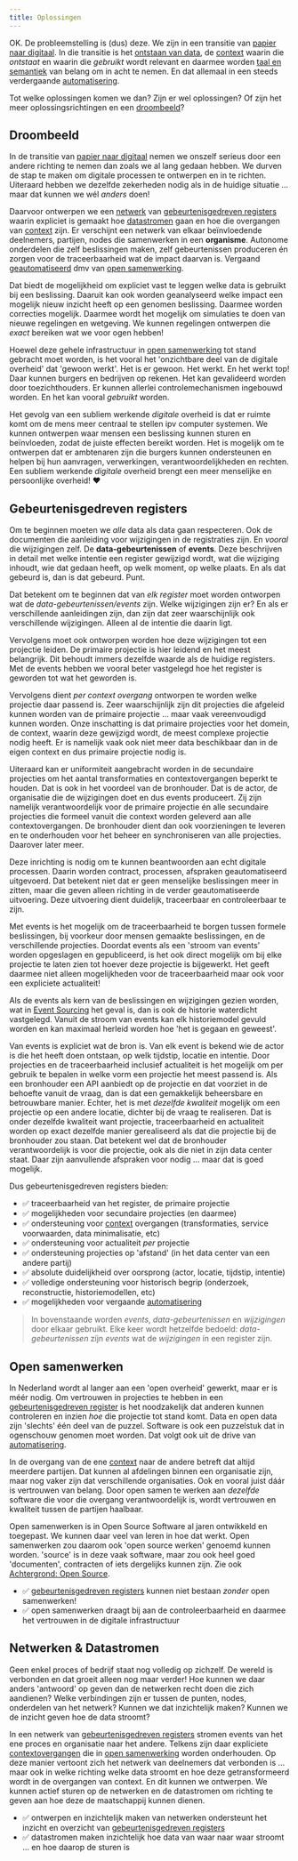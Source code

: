 ```yaml
---
title: Oplossingen
---
```

OK. De probleemstelling is (dus) deze. We zijn in een transitie van [papier naar
digitaal](./papier-naar-digitaal.md). In die transitie is het [ontstaan van
data](./ontstaan-van-data.md), de [context](./context.md) waarin die _ontstaat_ en waarin die
_gebruikt_ wordt relevant en daarmee worden [taal en semantiek](./taal-en-semantiek.md) van belang
om in acht te nemen. En dat allemaal in een steeds verdergaande
[automatisering](./automatisering.md).

Tot welke oplossingen komen we dan? Zijn er wel oplossingen? Of zijn het meer oplossingsrichtingen
en een [droombeeld](#droombeeld)?

## Droombeeld

In de transitie van [papier naar digitaal](./papier-naar-digitaal.md) nemen we onszelf serieus door
een andere richting te nemen dan zoals we al lang gedaan hebben. We durven de stap te maken om
digitale processen te ontwerpen en in te richten. Uiteraard hebben we dezelfde zekerheden nodig als
in de huidige situatie ... maar dat kunnen we wél _anders_ doen!

Daarvoor ontwerpen we een [netwerk](#netwerken--datastromen) van [gebeurtenisgedreven
registers](#gebeurtenisgedreven-registers) waarin expliciet is gemaakt hoe
[datastromen](#netwerken--datastromen) gaan en hoe die overgangen van [context](./context.md) zijn.
Er verschijnt een netwerk van elkaar beïnvloedende deelnemers, partijen, nodes die samenwerken in
een **organisme**. Autonome onderdelen die zelf beslissingen maken, zelf gebeurtenissen produceren
én zorgen voor de traceerbaarheid wat de impact daarvan is. Vergaand
[geautomatiseerd](./automatisering.md) dmv van [open samenwerking](#open-samenwerken).

Dat biedt de mogelijkheid om expliciet vast te leggen welke data is gebruikt bij een beslissing.
Daaruit kan ook worden geanalyseerd welke impact een mogelijk nieuw inzicht heeft op een genomen
beslissing. Daarmee worden correcties mogelijk. Daarmee wordt het mogelijk om simulaties te doen van
nieuwe regelingen en wetgeving. We kunnen regelingen ontwerpen die _exact_ bereiken wat we voor ogen
hebben!

Hoewel deze gehele infrastructuur in [open samenwerking](#open-samenwerken) tot stand gebracht moet
worden, is het vooral het 'onzichtbare deel van de digitale overheid' dat 'gewoon werkt'. Het is er
gewoon. Het werkt. En het werkt top! Daar kunnen burgers en bedrijven op rekenen. Het kan
gevalideerd worden door toezichthouders. Er kunnen allerlei controlemechanismen ingebouwd worden. En
het kan vooral _gebruikt_ worden.

Het gevolg van een subliem werkende _digitale_ overheid is dat er ruimte komt om de mens meer
centraal te stellen ipv computer systemen. We kunnen ontwerpen waar mensen een beslissing kunnen
sturen en beïnvloeden, zodat de juiste effecten bereikt worden. Het is mogelijk om te ontwerpen dat
er ambtenaren zijn die burgers kunnen ondersteunen en helpen bij hun aanvragen, verwerkingen,
verantwoordelijkheden en rechten. Een subliem werkende _digitale_ overheid brengt een meer
menselijke en persoonlijke overheid! :heart:

## Gebeurtenisgedreven registers

Om te beginnen moeten we _alle_ data als data gaan respecteren. Ook de documenten die aanleiding
voor wijzigingen in de registraties zijn. En _vooral_ die wijzigingen zelf. De
**data-gebeurtenissen** of **events**. Deze beschrijven in detail met welke intentie een register
gewijzigd wordt, wat die wijziging inhoudt, wie dat gedaan heeft, op welk moment, op welke plaats.
En als dat gebeurd is, dan is dat gebeurd. Punt.

Dat betekent om te beginnen dat van _elk register_ moet worden ontworpen wat de
_data-gebeurtenissen/events_ zijn. Welke wijzigingen zijn er? En als er verschillende aanleidingen
zijn, dan zijn dat zeer waarschijnlijk ook verschillende wijzigingen. Alleen al de intentie die
daarin ligt.

Vervolgens moet ook ontworpen worden hoe deze wijzigingen tot een projectie leiden. De primaire
projectie is hier leidend en het meest belangrijk. Dit behoudt immers dezelfde waarde als de huidige
registers. Met de events hebben we vooral beter vastgelegd hoe het register is geworden tot wat het
geworden is.

Vervolgens dient _per context overgang_ ontworpen te worden welke projectie daar passend is. Zeer
waarschijnlijk zijn dit projecties die afgeleid kunnen worden van de primaire projectie ... maar
vaak vereenvoudigd kunnen worden. Onze inschatting is dat primaire projecties voor het domein, de
context, waarin deze gewijzigd wordt, de meest complexe projectie nodig heeft. Er is namelijk vaak
ook niet meer data beschikbaar dan in de eigen context en dus primaire projectie nodig is.

Uiteraard kan er uniformiteit aangebracht worden in de secundaire projecties om het aantal
transformaties en contextovergangen beperkt te houden. Dat is ook in het voordeel van de bronhouder.
Dat is de actor, de organisatie die de wijzigingen doet en dus events produceert. Zij zijn namelijk
verantwoordelijk voor de primaire projectie én alle secundaire projecties die formeel vanuit die
context worden geleverd aan alle contextovergangen. De bronhouder dient dan ook voorzieningen te
leveren en te onderhouden voor het beheer en synchroniseren van alle projecties. Daarover later
meer.

Deze inrichting is nodig om te kunnen beantwoorden aan echt digitale processen. Daarin worden
contract, processen, afspraken geautomatiseerd uitgevoerd. Dat betekent niet dat er geen menselijke
beslissingen meer in zitten, maar die geven alleen richting in de verder geautomatiseerde
uitvoering. Deze uitvoering dient duidelijk, traceerbaar en controleerbaar te zijn.

Met events is het mogelijk om de traceerbaarheid te borgen tussen formele beslissingen, bij voorkeur
door mensen gemaakte beslissingen, en de verschillende projecties. Doordat events als een 'stroom
van events' worden opgeslagen en gepubliceerd, is het ook direct mogelijk om bij elke projectie te
laten zien tot hoever deze projectie is bijgewerkt. Het geeft daarmee niet alleen mogelijkheden voor
de traceerbaarheid maar ook voor een expliciete actualiteit!

Als de events als kern van de beslissingen en wijzigingen gezien worden, wat in [Event
Sourcing](./achtergrond/event-sourcing.md) het geval is, dan is ook de historie waterdicht
vastgelegd. Vanuit de stroom van events kan elk historiemodel gevuld worden en kan maximaal herleid
worden hoe 'het is gegaan en geweest'.

Van events is expliciet wat de bron is. Van elk event is bekend wie de actor is die het heeft doen
ontstaan, op welk tijdstip, locatie en intentie. Door projecties en de traceerbaarheid inclusief
actualiteit is het mogelijk om per gebruik te bepalen in welke vorm een projectie het meest passend
is. Als een bronhouder een API aanbiedt op de projectie en dat voorziet in de behoefte vanuit de
vraag, dan is dat een gemakkelijk beheersbare en betrouwbare manier. Echter, het is met _dezelfde
kwaliteit_ mogelijk om een projectie op een andere locatie, dichter bij de vraag te realiseren. Dat
is onder dezelfde kwaliteit want projectie, traceerbaarheid en actualiteit worden op exact dezelfde
manier gerealiseerd als dat die projectie bij de bronhouder zou staan. Dat betekent wel dat de
bronhouder verantwoordelijk is voor die projectie, ook als die niet in zijn data center staat. Daar
zijn aanvullende afspraken voor nodig ... maar dat is goed mogelijk.

Dus gebeurtenisgedreven registers bieden:

- :white_check_mark: traceerbaarheid van het register, de primaire projectie 
- :white_check_mark: mogelijkheden voor secundaire projecties (en daarmee)
- :white_check_mark: ondersteuning voor [context](./context.md) overgangen (transformaties, service
  voorwaarden, data minimalisatie, etc)
- :white_check_mark: ondersteuning voor actualiteit _per_ projectie 
- :white_check_mark: ondersteuning projecties op 'afstand' (in het data center van een andere
  partij)
- :white_check_mark: absolute duidelijkheid over oorsprong (actor, locatie, tijdstip, intentie)
- :white_check_mark: volledige ondersteuning voor historisch begrip (onderzoek, reconstructie,
  historiemodellen, etc)
- :white_check_mark: mogelijkheden voor vergaande [automatisering](./automatisering.md)

> In bovenstaande worden _events_, _data-gebeurtenissen_ en _wijzigingen_ door elkaar gebruikt. Elke
> keer wordt hetzelfde bedoeld: _data-gebeurtenissen_ zíjn _events_ wat de _wijzigingen_ ín een
> register zijn.

## Open samenwerken

In Nederland wordt al langer aan een 'open overheid' gewerkt, maar er is méér nodig. Om vertrouwen
in projecties te hebben in een [gebeurtenisgedreven register](#gebeurtenisgedreven-registers) is het
noodzakelijk dat anderen kunnen controleren en inzien _hoe_ die projectie tot stand komt. Data en
open data zijn 'slechts' één deel van de puzzel. Software is ook een puzzelstuk dat in ogenschouw
genomen moet worden. Dat volgt ook uit de drive van [automatisering](./automatisering.md).

In de overgang van de ene [context](./context.md) naar de andere betreft dat altijd meerdere
partijen. Dat kunnen al afdelingen binnen een organisatie zijn, maar nog vaker zijn dat
verschillende organisaties. Ook en vooral juist dáár is vertrouwen van belang. Door open samen te
werken aan _dezelfde_ software die voor die overgang verantwoordelijk is, wordt vertrouwen en
kwaliteit tussen de partijen haalbaar.

Open samenwerken is in Open Source Software al jaren ontwikkeld en toegepast. We kunnen daar veel
van leren in hoe dat werkt. Open samenwerken zou daarom ook 'open source werken' genoemd kunnen
worden. 'source' is in deze vaak software, maar zou ook heel goed 'documenten', contracten of iets
dergelijks kunnen zijn. Zie ook [Achtergrond: Open Source](./achtergrond/open-source.md).

- :white_check_mark: [gebeurtenisgedreven registers](#gebeurtenisgedreven-registers) kunnen niet
  bestaan _zonder_ open samenwerken!
- :white_check_mark: open samenwerken draagt bij aan de controleerbaarheid en daarmee het vertrouwen
  in de digitale infrastructuur

## Netwerken & Datastromen

Geen enkel proces of bedrijf staat nog volledig op zichzelf. De wereld is verbonden en dat groeit
alleen nog maar verder! Hoe kunnen we daar anders 'antwoord' op geven dan de netwerken recht doen
die zich aandienen? Welke verbindingen zijn er tussen de punten, nodes, onderdelen van het netwerk?
Kunnen we dat inzichtelijk maken? Kunnen we de inzicht geven hoe de data stroomt?

In een netwerk van [gebeurtenisgedreven registers](#gebeurtenisgedreven-registers) stromen events
van het ene proces en organisatie naar het andere. Telkens zijn daar expliciete
[contextovergangen](./context.md) die in [open samenwerking](#open-samenwerken) worden onderhouden.
Op deze manier vertoont zich het netwerk van deelnemers dat verbonden is ... maar ook in welke
richting welke data stroomt en hoe deze getransformeerd wordt in de overgangen van context. En dit
kunnen we ontwerpen. We kunnen actief sturen op de netwerken en de datastromen om richting te geven
aan hoe deze de maatschappij kunnen dienen.

- :white_check_mark: ontwerpen en inzichtelijk maken van netwerken ondersteunt het inzicht en
  overzicht van [gebeurtenisgedreven registers](#gebeurtenisgedreven-registers)
- :white_check_mark: datastromen maken inzichtelijk hoe data van waar naar waar stroomt ... en hoe
  daarop de sturen is
